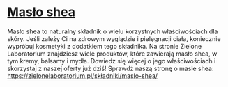 # [Masło shea](https://zielonelaboratorium.pl/składniki/maslo-shea/)

Masło shea to naturalny składnik o wielu korzystnych właściwościach dla skóry. Jeśli zależy Ci na zdrowym wyglądzie i pielęgnacji ciała, koniecznie wypróbuj kosmetyki z dodatkiem tego składnika. Na stronie Zielone Laboratorium znajdziesz wiele produktów, które zawierają masło shea, w tym kremy, balsamy i mydła. Dowiedz się więcej o jego właściwościach i skorzystaj z naszej oferty już dziś! Sprawdź naszą stronę o masle shea: https://zielonelaboratorium.pl/składniki/maslo-shea/